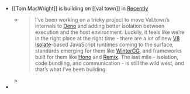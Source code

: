 - [[Tom MacWright]] is building on [[val town]] in [Recently](https://macwright.com/2023/03/03/recently.html)
	- > I’ve been working on a tricky project to move Val.town’s internals to [Deno](https://deno.com/) and adding better isolation between execution and the host environment. Luckily, it feels like we’re in the right place at the right time - there are a lot of new [V8 Isolate](https://dev.to/tomlienard/v8-isolates-are-taking-over-the-world-3h4m)-based JavaScript runtimes coming to the surface, standards emerging for them like [WinterCG](https://wintercg.org/), and frameworks built for them like [Hono](https://hono.dev/) and [Remix](https://remix.run/). The last mile - isolation, code bundling, and communication - is still the wild west, and that’s what I’ve been building.
	-
-